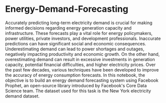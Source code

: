 # Energy-Demand-Forecasting
Accurately predicting long-term electricity demand is crucial for making informed decisions regarding energy generation capacity and infrastructure. These forecasts play a vital role for energy policymakers, power utilities, private investors, and development professionals. Inaccurate predictions can have significant social and economic consequences. Underestimating demand can lead to power shortages and outages, negatively impacting productivity and economic growth. On the other hand, overestimating demand can result in excessive investments in generation capacity, potential financial difficulties, and higher electricity prices. Over the past few decades, various techniques have been developed to improve the accuracy of energy consumption forecasts. In this notebook, the objective is to build an energy demand forecasting system using Facebook Prophet, an open-source library introduced by Facebook's Core Data Science team. The dataset used for this task is the New York electricity demand dataset.
